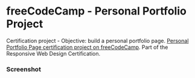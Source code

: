 # freeCodeCamp - Personal Portfolio Project

Certification project -
Objective: build a personal portfolio page.
[Personal Portfolio Page certification project on freeCodeCamp](https://www.freecodecamp.org/learn/2022/responsive-web-design/build-a-personal-portfolio-webpage-project/build-a-personal-portfolio-webpage). Part of the Responsive Web Design Certification.

### Screenshot
